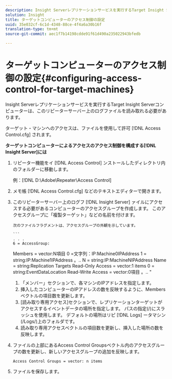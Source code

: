 ```yaml
---
description: Insight Serverレプリケーションサービスを実行するTarget Insight Serverコンピューターは、このリピーターサーバー上のログファイルを読み取れる必要があります。
solution: Insight
title: ターゲットコンピューターのアクセス制御の設定
uuid: 35e032cf-6c1d-4348-88ce-4f4a6a30b16f
translation-type: tm+mt
source-git-commit: aec1f7b14198cdde91f61d490a235022943bfedb

---
```



# ターゲットコンピューターのアクセス制御の設定{#configuring-access-control-for-target-machines}

Insight Serverレプリケーションサービスを実行するTarget Insight Serverコンピューターは、このリピーターサーバー上のログファイルを読み取れる必要があります。

ターゲット・マシンへのアクセスは、ファイルを使用して許可 [!DNL Access Control.cfg] されます。

**ターゲットコンピューターによるアクセスのアクセス制御を構成する[!DNL Insight Server]には**

1. リピーター機能をイ [!DNL Access Control] ンストールしたディレクトリ内のフォルダーに移動します。

   例：[!DNL D:\Adobe\Repeater\Access Control]

1. メモ帳 [!DNL Access Control.cfg] などのテキストエディターで開きます。
1. このリピーターサーバー上のログフ [!DNL Insight Server] ァイルにアクセスする必要があるコンピューターのアクセスグループを作成します。 このアクセスグループに「複製ターゲット」などの名前を付けます。

       次のファイルフラグメントは、アクセスグループの外観を示しています。
       
       ```
       . . .
       6 = AccessGroup:
      Members = vector:N項目
    0 =文字列：IP:Machine0IPAddress
    1 = string:IP:Machine1IPAddress
    。..
       N = string:IP:MachineNIPAddress
     Name = string:Replication Targets
     Read-Only Access = vector:1 items
     0 = string:EventDataLocation
     Read-Write Access = vector:0項目
    。..
      &quot;
   
   1. 「メンバー」セクションで、各マシンのIPアドレスを指定します。
   1. 挿入したコンピューターのIPアドレスの数を反映するように、Membersベクトルの項目数を更新します。
   1. [読み取り専用アクセス]セクションで、レプリケーションターゲットがアクセスするイベントデータの場所を指定します。 パスの指定(/)にスラッシュを使用します。 デフォルトの場所はリピ [!DNL Logs] ータマシン(/Logs/)上のフォルダです。
   1. 読み取り専用アクセスベクトルの項目数を更新し、挿入した場所の数を反映します。

1. ファイルの上部にあるAccess Control Groupsベクトル内のアクセスグループの数を更新し、新しいアクセスグループの追加を反映します。

   ```
   Access Control Groups = vector: n items
   ```

1. ファイルを保存します。
